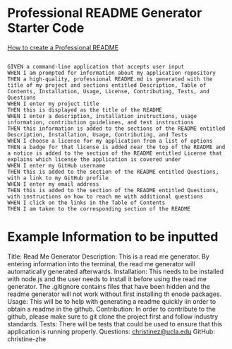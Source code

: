 # Professional README Generator Starter Code

[How to create a Professional README](https://coding-boot-camp.github.io/full-stack/github/professional-readme-guide)

```

GIVEN a command-line application that accepts user input
WHEN I am prompted for information about my application repository
THEN a high-quality, professional README.md is generated with the title of my project and sections entitled Description, Table of Contents, Installation, Usage, License, Contributing, Tests, and Questions
WHEN I enter my project title
THEN this is displayed as the title of the README
WHEN I enter a description, installation instructions, usage information, contribution guidelines, and test instructions
THEN this information is added to the sections of the README entitled Description, Installation, Usage, Contributing, and Tests
WHEN I choose a license for my application from a list of options
THEN a badge for that license is added near the top of the README and a notice is added to the section of the README entitled License that explains which license the application is covered under
WHEN I enter my GitHub username
THEN this is added to the section of the README entitled Questions, with a link to my GitHub profile
WHEN I enter my email address
THEN this is added to the section of the README entitled Questions, with instructions on how to reach me with additional questions
WHEN I click on the links in the Table of Contents
THEN I am taken to the corresponding section of the README
```
# Example Information to be inputted
Title: Read Me Generator
Description: This is a read me generator. By entering information into the terminal, the read me generator will automatically generated afterwards. 
Installation: This needs to be installed with node.js and the user needs to install it before using the read me generator.  The .gitignore contains files that have been hidden and the readme generator will not work without first installing th enode packages.
Usage: This will be to help with generating a readme quickly iin order to obtain a readme in the github. 
Contribution: In order to contribute to the github, please make sure to git clone the project first and follow industry standards.
Tests: There will be tests that could be used to ensure that this application is running properly.
Questions: christinez@ucla.edu
GitHub: christine-zhe
